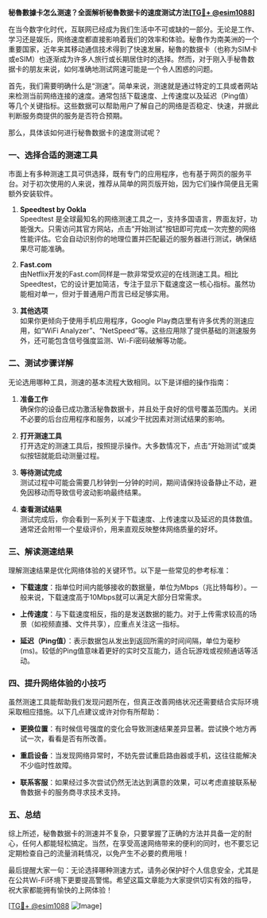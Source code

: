 **秘魯數據卡怎么测速？全面解析秘魯数据卡的速度测试方法[[TG💪+ @esim1088](https://t.me/s/esim1088)]**

在当今数字化时代，互联网已经成为我们生活中不可或缺的一部分。无论是工作、学习还是娱乐，网络速度都直接影响着我们的效率和体验。秘魯作为南美洲的一个重要国家，近年来其移动通信技术得到了快速发展，秘魯的数据卡（也称为SIM卡或eSIM）也逐渐成为许多人旅行或长期居住时的选择。然而，对于刚入手秘魯数据卡的朋友来说，如何准确地测试网速可能是一个令人困惑的问题。

首先，我们需要明确什么是“测速”。简单来说，测速就是通过特定的工具或者网站来检测当前网络连接的速度。通常包括下载速度、上传速度以及延迟（Ping值）等几个关键指标。这些数据可以帮助用户了解自己的网络是否稳定、快速，并据此判断服务商提供的服务是否符合预期。

那么，具体该如何进行秘魯数据卡的速度测试呢？

### 一、选择合适的测速工具

市面上有多种测速工具可供选择，既有专门的应用程序，也有基于网页的服务平台。对于初次使用的人来说，推荐从简单的网页版开始，因为它们操作简便且无需额外安装软件。

1. **Speedtest by Ookla**  
   Speedtest 是全球最知名的网络测速工具之一，支持多国语言，界面友好，功能强大。只需访问其官方网站，点击“开始测试”按钮即可完成一次完整的网络性能评估。它会自动识别你的地理位置并匹配最近的服务器进行测试，确保结果尽可能准确。

2. **Fast.com**  
   由Netflix开发的Fast.com同样是一款非常受欢迎的在线测速工具。相比Speedtest，它的设计更加简洁，专注于显示下载速度这一核心指标。虽然功能相对单一，但对于普通用户而言已经足够实用。

3. **其他选项**  
   如果你更倾向于使用手机应用程序，Google Play商店里有许多优秀的测速应用，如“WiFi Analyzer”、“NetSpeed”等。这些应用除了提供基础的测速服务外，还可能包含信号强度监测、Wi-Fi密码破解等功能。

### 二、测试步骤详解

无论选用哪种工具，测速的基本流程大致相同。以下是详细的操作指南：

1. **准备工作**  
   确保你的设备已成功激活秘魯数据卡，并且处于良好的信号覆盖范围内。关闭不必要的后台应用程序和服务，以减少干扰因素对测试结果的影响。

2. **打开测速工具**  
   打开选定的测速工具后，按照提示操作。大多数情况下，点击“开始测试”或类似按钮就能启动测量过程。

3. **等待测试完成**  
   测试过程中可能会需要几秒钟到一分钟的时间，期间请保持设备静止不动，避免因移动而导致信号波动影响最终结果。

4. **查看测试结果**  
   测试完成后，你会看到一系列关于下载速度、上传速度以及延迟的具体数值。通常还会附带一个星级评价，用来直观反映整体网络质量的好坏。

### 三、解读测速结果

理解测速结果是优化网络体验的关键环节。以下是一些常见的参考标准：

- **下载速度**：指单位时间内能够接收的数据量，单位为Mbps（兆比特每秒）。一般来说，下载速度高于10Mbps就可以满足大部分日常需求。
  
- **上传速度**：与下载速度相反，指的是发送数据的能力。对于上传需求较高的场景（如视频直播、文件共享），应重点关注这一指标。

- **延迟（Ping值）**：表示数据包从发出到返回所需的时间间隔，单位为毫秒(ms)。较低的Ping值意味着更好的实时交互能力，适合玩游戏或视频通话等活动。

### 四、提升网络体验的小技巧

虽然测速工具能帮助我们发现问题所在，但真正改善网络状况还需要结合实际环境采取相应措施。以下几点建议或许对你有所帮助：

- **更换位置**：有时候信号强度的变化会导致测速结果差异显著。尝试换个地方再试一次，看看是否有所改善。
  
- **重启设备**：当发现网络异常时，不妨先尝试重启路由器或手机，这往往能解决不少临时性故障。

- **联系客服**：如果经过多次尝试仍然无法达到满意的效果，可以考虑直接联系秘魯数据卡的服务商寻求技术支持。

### 五、总结

综上所述，秘魯数据卡的测速并不复杂，只要掌握了正确的方法并具备一定的耐心，任何人都能轻松搞定。当然，在享受高速网络带来的便利的同时，也不要忘记定期检查自己的流量消耗情况，以免产生不必要的费用哦！

最后提醒大家一句：无论选择哪种测速方式，请务必保护好个人信息安全，尤其是在公共Wi-Fi环境下更要提高警惕。希望这篇文章能为大家提供切实有效的指导，祝大家都能拥有愉快的上网体验！

[[TG💪+ @esim1088](https://t.me/s/esim1088) ![Image](https://i.postimg.cc/4NQfJmqS/Snipaste-2025-05-13-00-14-12.png)]